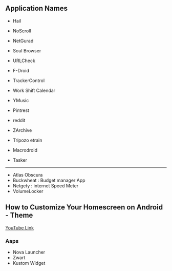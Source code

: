 ## Application Names

- Hail
- NoScroll
- NetGurad
- Soul Browser
- URLCheck
- F-Droid
- TrackerControl
- Work Shift Calendar
- YMusic
- Pintrest
- reddit
- ZArchive
- Tripozo etrain

- Macrodroid
- Tasker

<hr>

- Atlas Obscura
- Buckwheat : Budget manager App
- Netgety : internet Speed Meter
- VolumeLocker

## How to Customize Your Homescreen on Android - Theme
[YouTube Link](https://youtu.be/D5Vjo2rwbV8?si=Se_E7VUIpKuSP-hD)

### Aaps
- Nova Launcher
- Zwart
- Kustom Widget
